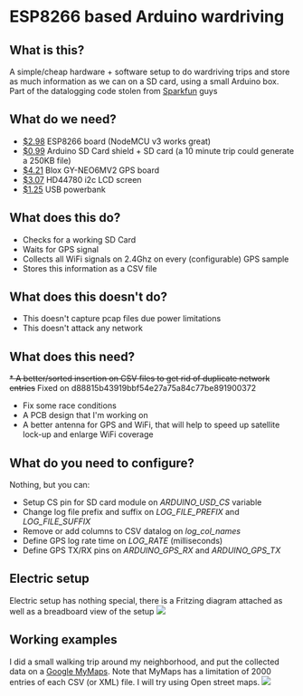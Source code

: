 # ESP8266 based Arduino wardriving


## What is this?
A simple/cheap hardware + software setup to do wardriving trips and store as much information as we can on a SD card, using a small Arduino box.
Part of the datalogging code stolen from [Sparkfun](https://learn.sparkfun.com/tutorials/gps-logger-shield-hookup-guide/example-sketch-gps-serial-passthrough) guys

## What do we need?
* [$2.98](http://www.ebay.com/itm/222612803340) ESP8266 board (NodeMCU v3 works great)
* [$0.99](http://www.ebay.com/itm/261720518170) Arduino SD Card shield + SD card (a 10 minute trip could generate a 250KB file)
* [$4.21](http://www.ebay.com/itm/142233250679) Blox GY-NEO6MV2 GPS board
* [$3.07](http://www.ebay.com/itm/222311849398) HD44780 i2c LCD screen
* [$1.25](http://www.ebay.com/itm/332023213881) USB powerbank

## What does this do?
* Checks for a working SD Card
* Waits for GPS signal
* Collects all WiFi signals on 2.4Ghz on every (configurable) GPS sample
* Stores this information as a CSV file

## What does this doesn't do?
* This doesn't capture pcap files due power limitations
* This doesn't attack any network

## What does this need?
~~* A better/sorted insertion on CSV files to get rid of duplicate network entries~~ Fixed on d88815b43919bbf54e27a75a84c77be891900372
* Fix some race conditions
* A PCB design that I'm working on
* A better antenna for GPS and WiFi, that will help to speed up satellite lock-up and enlarge WiFi coverage

## What do you need to configure?
Nothing, but you can:
* Setup CS pin for SD card module on *ARDUINO_USD_CS* variable
* Change log file prefix and suffix on *LOG_FILE_PREFIX* and *LOG_FILE_SUFFIX*
* Remove or add columns to CSV datalog on *log_col_names*
* Define GPS log rate time on *LOG_RATE* (milliseconds)
* Define GPS TX/RX pins on *ARDUINO_GPS_RX* and *ARDUINO_GPS_TX*

## Electric setup
Electric setup has nothing special, there is a Fritzing diagram attached as well as a breadboard view of the setup
![](https://i.imgur.com/B4DcCvU.png)

## Working examples
I did a small walking trip around my neighborhood, and put the collected data on a [Google MyMaps](https://www.google.com/maps/d/u/0/viewer?mid=1M18iTRElKQexUaB8HIwEB5qV68c&ll=-34.595372511704866%2C-58.416522499999985&z=18). Note that MyMaps has a limitation of 2000 entries of each CSV (or XML) file. I will try using Open street maps.
![](https://i.imgur.com/PK7mwBZ.jpg)
